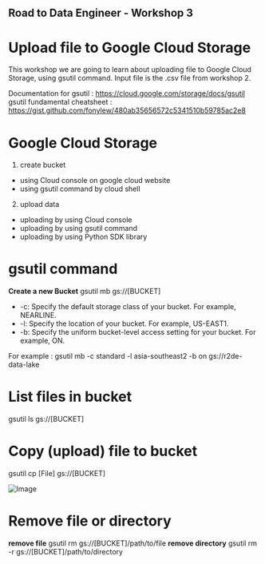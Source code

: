## Road to Data Engineer - Workshop 3
# Upload file to Google Cloud Storage

This workshop we are going to learn about uploading file to Google Cloud Storage, using gsutil command. Input file is the .csv file from workshop 2.

Documentation for gsutil : https://cloud.google.com/storage/docs/gsutil  
gsutil fundamental cheatsheet : https://gist.github.com/fonylew/480ab35656572c5341510b59785ac2e8

# Google Cloud Storage
1. create bucket
- using Cloud console on google cloud website
- using gsutil command by cloud shell

2. upload data
- uploading by using Cloud console
- uploading by using gsutil command
- uploading by using Python SDK library

# gsutil command
**Create a new Bucket**
gsutil mb gs://[BUCKET]
- -c: Specify the default storage class of your bucket. For example, NEARLINE.
- -l: Specify the location of your bucket. For example, US-EAST1.
- -b: Specify the uniform bucket-level access setting for your bucket. For example, ON.

For example : gsutil mb -c standard -l asia-southeast2 -b on gs://r2de-data-lake

# List files in bucket
gsutil ls gs://[BUCKET]

# Copy (upload) file to bucket
gsutil cp [File] gs://[BUCKET]

![Image](https://drive.google.com/uc?id=1a-3zGRtPQmco6RDbc9TRcGZpcgEEAe1L)

# Remove file or directory 
**remove file**
gsutil rm gs://[BUCKET]/path/to/file
**remove directory**
gsutil rm -r gs://[BUCKET]/path/to/directory    
